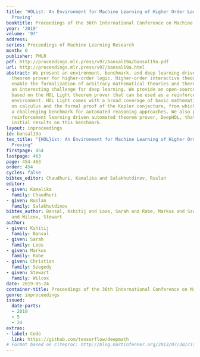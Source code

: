 ```yaml
---
title: 'HOList: An Environment for Machine Learning of Higher Order Logic Theorem
  Proving'
booktitle: Proceedings of the 36th International Conference on Machine Learning
year: '2019'
volume: '97'
address: 
series: Proceedings of Machine Learning Research
month: 0
publisher: PMLR
pdf: http://proceedings.mlr.press/v97/bansal19a/bansal19a.pdf
url: http://proceedings.mlr.press/v97/bansal19a.html
abstract: We present an environment, benchmark, and deep learning driven automated
  theorem prover for higher-order logic. Higher-order interactive theorem provers
  enable the formalization of arbitrary mathematical theories and thereby present
  an interesting challenge for deep learning. We provide an open-source framework
  based on the HOL Light theorem prover that can be used as a reinforcement learning
  environment. HOL Light comes with a broad coverage of basic mathematical theorems
  on calculus and the formal proof of the Kepler conjecture, from which we derive
  a challenging benchmark for automated reasoning approaches. We also present a deep
  reinforcement learning driven automated theorem prover, DeepHOL, that gives strong
  initial results on this benchmark.
layout: inproceedings
id: bansal19a
tex_title: "{HOL}ist: An Environment for Machine Learning of Higher Order Logic Theorem
  Proving"
firstpage: 454
lastpage: 463
page: 454-463
order: 454
cycles: false
bibtex_editor: Chaudhuri, Kamalika and Salakhutdinov, Ruslan
editor:
- given: Kamalika
  family: Chaudhuri
- given: Ruslan
  family: Salakhutdinov
bibtex_author: Bansal, Kshitij and Loos, Sarah and Rabe, Markus and Szegedy, Christian
  and Wilcox, Stewart
author:
- given: Kshitij
  family: Bansal
- given: Sarah
  family: Loos
- given: Markus
  family: Rabe
- given: Christian
  family: Szegedy
- given: Stewart
  family: Wilcox
date: 2019-05-24
container-title: Proceedings of the 36th International Conference on Machine Learning
genre: inproceedings
issued:
  date-parts:
  - 2019
  - 5
  - 24
extras:
- label: Code
  link: https://github.com/tensorflow/deepmath
# Format based on citeproc: http://blog.martinfenner.org/2013/07/30/citeproc-yaml-for-bibliographies/
---
```

